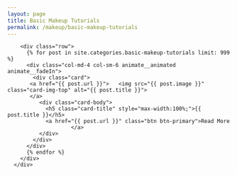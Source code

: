 ```yaml
---
layout: page
title: Basic Makeup Tutorials
permalink: /makeup/basic-makeup-tutorials
---
```




<div class="col-12 mb-4">
        
        <div class="row">
          {% for post in site.categories.basic-makeup-tutorials limit: 999 %}
          <div class="col-md-4 col-sm-6 animate__animated animate__fadeIn">
            <div class="card">
           <a href="{{ post.url }}">   <img src="{{ post.image }}" class="card-img-top" alt="{{ post.title }}">
           </a>
              <div class="card-body">
                <h5 class="card-title" style="max-width:100%;">{{ post.title }}</h5>
                <a href="{{ post.url }}" class="btn btn-primary">Read More
                        </a>
              </div>
            </div>
          </div>
          {% endfor %}
        </div>
      </div>
